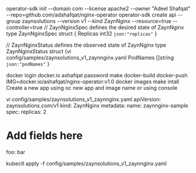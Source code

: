 operator-sdk init --domain com --license apache2 --owner "Adeel Shafqat" --repo=github.com/adshafqat/nginx-operator
operator-sdk create api --group zaynsolutions --version v1 --kind ZaynNginx --resource=true --controller=true
// ZaynNginxSpec defines the desired state of ZaynNginx
type ZaynNginxSpec struct {
	Replicas int32 `json:"replicas"`
}

// ZaynNginxStatus defines the observed state of ZaynNginx
type ZaynNginxStatus struct {vi config/samples/zaynsolutions_v1_zaynnginx.yaml
	PodNames []string `json:"podNames"`
}

docker login docker.io
ashafqat
password
make docker-build docker-push IMG=docker.io/ashafqat/nginx-operator:v1.0
docker images
make intall
Create a new app using oc new app and image name or using console

vi config/samples/zaynsolutions_v1_zaynnginx.yaml
apiVersion: zaynsolutions.com/v1
kind: ZaynNginx
metadata:
  name: zaynnginx-sample
spec:
  replicas: 2
  # Add fields here
  foo: bar


kubectl apply -f config/samples/zaynsolutions_v1_zaynnginx.yaml 
